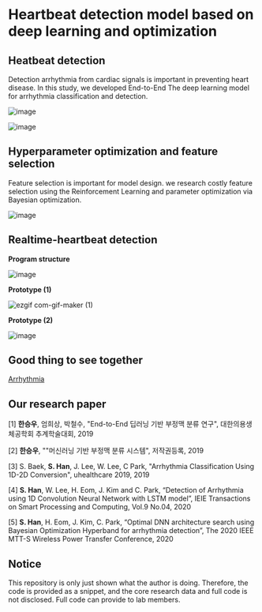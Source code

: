 # Heartbeat detection model based on deep learning and optimization

## Heatbeat detection

Detection arrhythmia from cardiac signals is important in preventing heart disease. In this study, we developed End-to-End The deep learning model for arrhythmia classification and detection.

![image](https://user-images.githubusercontent.com/38157496/78994846-0186e400-7b7c-11ea-88f7-496f6e3d389a.png)

![image](https://user-images.githubusercontent.com/38157496/80246365-3f6d2780-86a7-11ea-941f-da4b75e9eb3c.png)

## Hyperparameter optimization and feature selection

Feature selection is important for model design. we research costly feature selection using the Reinforcement Learning and parameter optimization via Bayesian optimization.

![image](https://user-images.githubusercontent.com/38157496/78995590-aa820e80-7b7d-11ea-9a23-c18e1c4ff1ae.png)


## Realtime-heartbeat detection

**Program structure**

![image](https://user-images.githubusercontent.com/38157496/101754340-fcb56e00-3b16-11eb-8a86-13edd155fc72.png)


**Prototype (1)**

![ezgif com-gif-maker (1)](https://user-images.githubusercontent.com/38157496/95651489-be56ff00-0b25-11eb-85c5-26036b03976d.gif)

**Prototype (2)**

![image](https://user-images.githubusercontent.com/38157496/101754056-a8aa8980-3b16-11eb-9776-9c5555aefba9.png)



## Good thing to see together

[Arrhythmia](https://en.wikipedia.org/wiki/Arrhythmia)

## Our research paper

[1] **한승우**, 엄희상, 박철수, "End-to-End 딥러닝 기반 부정맥 분류 연구", 대한의용생체공학회 추계학술대회, 2019

[2] **한승우**, ""머신러닝 기반 부정맥 분류 시스템", 저작권등록, 2019

[3] S. Baek, **S. Han**, J. Lee, W. Lee, C Park, "Arrhythmia Classification Using 1D-2D Conversion", uhealthcare 2019, 2019

[4] **S. Han**, W. Lee, H. Eom, J. Kim and C. Park, “Detection of Arrhythmia using 1D Convolution Neural Network with LSTM model”, IEIE Transactions on Smart Processing and Computing, Vol.9 No.04, 2020

[5] **S. Han**, H. Eom, J. Kim, C. Park, “Optimal DNN architecture search using Bayesian Optimization Hyperband for arrhythmia detection”, The 2020 IEEE MTT-S Wireless Power Transfer Conference, 2020


## Notice

This repository is only just shown what the author is doing. Therefore, the code is provided as a snippet, and the core research data and full code is not disclosed. Full code can provide to lab members.
